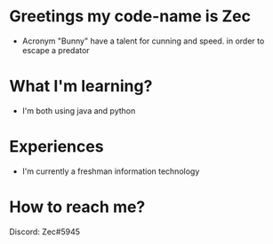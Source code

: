 # Greetings my code-name is Zec
 - Acronym "Bunny" have a talent for cunning and speed. in order to escape a predator
# What I'm learning?
 - I'm both using java and python
# Experiences
 - I'm currently a freshman information technology
# How to reach me?
Discord: Zec#5945

<!---
Zectxr/Zectxr is a ✨ special ✨ repository because its `README.md` (this file) appears on your GitHub profile.
You can click the Preview link to take a look at your changes.
--->
